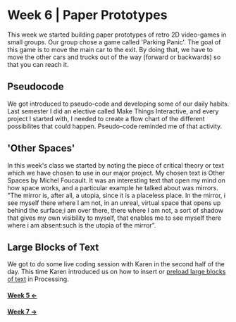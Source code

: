 # Week 6 | Paper Prototypes
This week we started building paper prototypes of retro 2D video-games in small groups. Our group chose a game called 'Parking Panic'. The goal of this game is to move the main car to the exit. By doing that, we have to move the other cars and trucks out of the way (forward or backwards) so that you can reach it. 

## Pseudocode
We got introduced to pseudo-code and developing some of our daily habits. Last semester I did an elective called Make Things Interactive, and every project I started with, I needed to create a flow chart of the different possibilites that could happen. Pseudo-code reminded me of that activity. 

## 'Other Spaces'
In this week's class we started by noting the piece of critical theory or text which we have chosen to use in our major project. My chosen text is Other Spaces by Michel Foucault. It was an interesting text that open my mind on how space works, and a particular example he talked about was mirrors.
"The mirror is, after all, a utopia, since it is a placeless place. In the mirror, i see myself there where I am not, in an unreal, virtual space that opens up behind the surface;i am over there, there where I am not, a sort of shadow that gives my own visibility to myself, that enables me to see myself there where i am absent:such is the utopia of the mirror”. 

## Large Blocks of Text
We got to do some live coding session with Karen in the second half of the day. This time Karen introduced us on how to insert or [preload large blocks of text](https://natnathania.github.io/Codewords-2020/Processing/long_text/) in Processing.


#### [Week 5 <-](https://github.com/natnathania/Codewords-2020/blob/master/Week%205/readme.md)

#### [Week 7 ->](https://github.com/natnathania/Codewords-2020/blob/master/Week%207/readme.md) 
